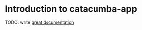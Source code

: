 # Introduction to catacumba-app

TODO: write [great documentation](http://jacobian.org/writing/what-to-write/)

